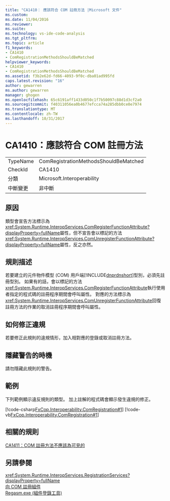 ```yaml
---
title: "CA1410： 應該符合 COM 註冊方法 |Microsoft 文件"
ms.custom: 
ms.date: 11/04/2016
ms.reviewer: 
ms.suite: 
ms.technology: vs-ide-code-analysis
ms.tgt_pltfrm: 
ms.topic: article
f1_keywords:
- CA1410
- ComRegistrationMethodsShouldBeMatched
helpviewer_keywords:
- CA1410
- ComRegistrationMethodsShouldBeMatched
ms.assetid: f3b2e62d-fd66-4093-9f0c-dba01ad995fd
caps.latest.revision: "16"
author: gewarren
ms.author: gewarren
manager: ghogen
ms.openlocfilehash: 65c6191aff1433d050c1f7b50097c88d1d3cf2a0
ms.sourcegitcommit: f40311056ea0b4677efcca74a285dbb0ce0e7974
ms.translationtype: MT
ms.contentlocale: zh-TW
ms.lasthandoff: 10/31/2017
---
```

# <a name="ca1410-com-registration-methods-should-be-matched"></a>CA1410：應該符合 COM 註冊方法
|||  
|-|-|  
|TypeName|ComRegistrationMethodsShouldBeMatched|  
|CheckId|CA1410|  
|分類|Microsoft.Interoperability|  
|中斷變更|非中斷|  
  
## <a name="cause"></a>原因  
 類型會宣告方法標示為<xref:System.Runtime.InteropServices.ComRegisterFunctionAttribute?displayProperty=fullName>屬性，但不宣告會以標記的方法<xref:System.Runtime.InteropServices.ComUnregisterFunctionAttribute?displayProperty=fullName>屬性，反之亦然。  
  
## <a name="rule-description"></a>規則描述  
 若要建立的元件物件模型 (COM) 用戶端[!INCLUDE[dnprdnshort](../code-quality/includes/dnprdnshort_md.md)]型別，必須先註冊型別。 如果有的話，會以標記的方法<xref:System.Runtime.InteropServices.ComRegisterFunctionAttribute>執行使用者指定的程式碼的註冊程序期間會呼叫屬性。 對應的方法標示為<xref:System.Runtime.InteropServices.ComUnregisterFunctionAttribute>回復註冊方法的作業的取消註冊程序期間會呼叫屬性。  
  
## <a name="how-to-fix-violations"></a>如何修正違規  
 若要修正此規則的違規情形，加入相對應的登錄或取消註冊方法。  
  
## <a name="when-to-suppress-warnings"></a>隱藏警告的時機  
 請勿隱藏此規則的警告。  
  
## <a name="example"></a>範例  
 下列範例顯示違反規則的類型。 加上註解的程式碼會顯示發生違規的修正。  
  
 [!code-csharp[FxCop.Interoperability.ComRegistration#1](../code-quality/codesnippet/CSharp/ca1410-com-registration-methods-should-be-matched_1.cs)]
 [!code-vb[FxCop.Interoperability.ComRegistration#1](../code-quality/codesnippet/VisualBasic/ca1410-com-registration-methods-should-be-matched_1.vb)]  
  
## <a name="related-rules"></a>相關的規則  
 [CA1411：COM 註冊方法不應該為可見的](../code-quality/ca1411-com-registration-methods-should-not-be-visible.md)  
  
## <a name="see-also"></a>另請參閱  
 <xref:System.Runtime.InteropServices.RegistrationServices?displayProperty=fullName>   
 [向 COM 註冊組件](/dotnet/framework/interop/registering-assemblies-with-com)   
 [Regasm.exe (組件登錄工具)](/dotnet/framework/tools/regasm-exe-assembly-registration-tool)